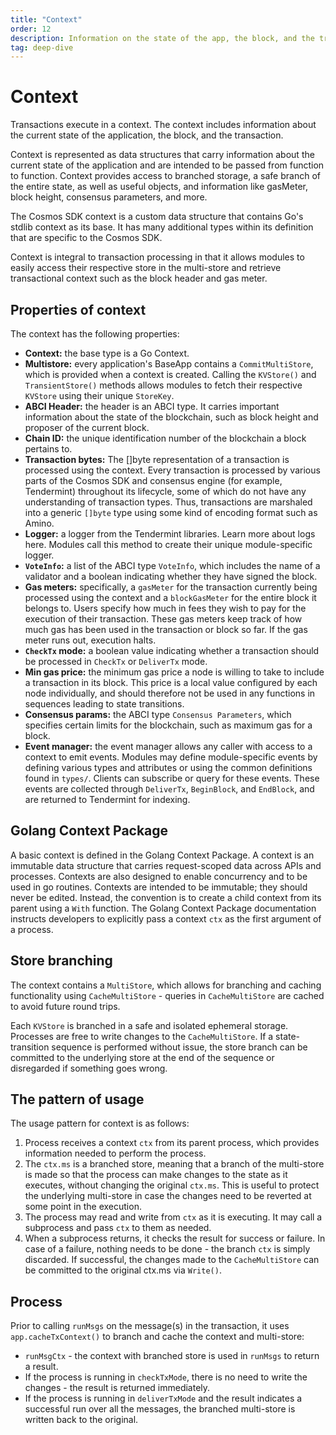 ```yaml
---
title: "Context"
order: 12
description: Information on the state of the app, the block, and the transaction
tag: deep-dive
---
```


# Context

Transactions execute in a context. The context includes information about the current state of the application, the block, and the transaction.

Context is represented as data structures that carry information about the current state of the application and are intended to be passed from function to function. Context provides access to branched storage, a safe branch of the entire state, as well as useful objects, and information like gasMeter, block height, consensus parameters, and more.

The Cosmos SDK context is a custom data structure that contains Go's stdlib context as its base. It has many additional types within its definition that are specific to the Cosmos SDK.

Context is integral to transaction processing in that it allows modules to easily access their respective store in the multi-store and retrieve transactional context such as the block header and gas meter.

## Properties of context

The context has the following properties:

* **Context:** the base type is a Go Context.
* **Multistore:** every application's BaseApp contains a `CommitMultiStore`, which is provided when a context is created. Calling the `KVStore()` and `TransientStore()` methods allows modules to fetch their respective `KVStore` using their unique `StoreKey`.
* **ABCI Header:** the header is an ABCI type. It carries important information about the state of the blockchain, such as block height and proposer of the current block.
* **Chain ID:** the unique identification number of the blockchain a block pertains to.
* **Transaction bytes:** The []byte representation of a transaction is processed using the context. Every transaction is processed by various parts of the Cosmos SDK and consensus engine (for example, Tendermint) throughout its lifecycle, some of which do not have any understanding of transaction types. Thus, transactions are marshaled into a generic `[]byte` type using some kind of encoding format such as Amino.
* **Logger:** a logger from the Tendermint libraries. Learn more about logs here. Modules call this method to create their unique module-specific logger.
* **`VoteInfo`:** a list of the ABCI type `VoteInfo`, which includes the name of a validator and a boolean indicating whether they have signed the block.
* **Gas meters:** specifically, a `gasMeter` for the transaction currently being processed using the context and a `blockGasMeter` for the entire block it belongs to. Users specify how much in fees they wish to pay for the execution of their transaction. These gas meters keep track of how much gas has been used in the transaction or block so far. If the gas meter runs out, execution halts.
* **`CheckTx` mode:** a boolean value indicating whether a transaction should be processed in `CheckTx` or `DeliverTx` mode.
* **Min gas price:** the minimum gas price a node is willing to take to include a transaction in its block. This price is a local value configured by each node individually, and should therefore not be used in any functions in sequences leading to state transitions.
* **Consensus params:** the ABCI type `Consensus Parameters`, which specifies certain limits for the blockchain, such as maximum gas for a block.
* **Event manager:** the event manager allows any caller with access to a context to emit events. Modules may define module-specific events by defining various types and attributes or using the common definitions found in `types/`. Clients can subscribe or query for these events. These events are collected through `DeliverTx`, `BeginBlock`, and `EndBlock`, and are returned to Tendermint for indexing.

## Golang Context Package

A basic context is defined in the Golang Context Package. A context is an immutable data structure that carries request-scoped data across APIs and processes. Contexts are also designed to enable concurrency and to be used in go routines. Contexts are intended to be immutable; they should never be edited. Instead, the convention is to create a child context from its parent using a `With` function. The Golang Context Package documentation instructs developers to explicitly pass a context `ctx` as the first argument of a process.

<!-- Add link to Go Context Package -->

## Store branching

The context contains a `MultiStore`, which allows for branching and caching functionality using `CacheMultiStore` - queries in `CacheMultiStore` are cached to avoid future round trips.

Each `KVStore` is branched in a safe and isolated ephemeral storage. Processes are free to write changes to the `CacheMultiStore`. If a state-transition sequence is performed without issue, the store branch can be committed to the underlying store at the end of the sequence or disregarded if something goes wrong.

## The pattern of usage

The usage pattern for context is as follows:

1. Process receives a context `ctx` from its parent process, which provides information needed to perform the process.
2. The `ctx.ms` is a branched store, meaning that a branch of the multi-store is made so that the process can make changes to the state as it executes, without changing the original `ctx.ms`. This is useful to protect the underlying multi-store in case the changes need to be reverted at some point in the execution.
3. The process may read and write from `ctx` as it is executing. It may call a subprocess and pass `ctx` to them as needed.
4. When a subprocess returns, it checks the result for success or failure. In case of a failure, nothing needs to be done - the branch `ctx` is simply discarded. If successful, the changes made to the `CacheMultiStore` can be committed to the original ctx.ms via `Write()`.

## Process

Prior to calling `runMsgs` on the message(s) in the transaction, it uses `app.cacheTxContext()` to branch and cache the context and multi-store:

* `runMsgCtx` - the context with branched store is used in `runMsgs` to return a result.
* If the process is running in `checkTxMode`, there is no need to write the changes - the result is returned immediately.
* If the process is running in `deliverTxMode` and the result indicates a successful run over all the messages, the branched multi-store is written back to the original.
